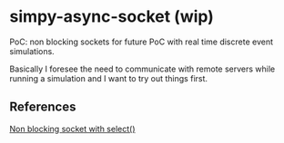 # simpy-async-socket (wip)
PoC: non blocking sockets for future PoC with real time discrete event simulations.

Basically I foresee the need to communicate with remote servers while running a simulation and I want to try out things first.


## References
[Non blocking socket with select()](https://medium.com/vaidikkapoor/understanding-non-blocking-i-o-with-python-part-1-ec31a2e2db9b)
